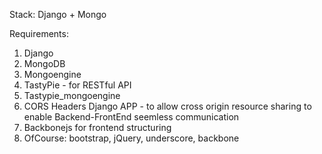 Stack: Django + Mongo

Requirements:

1) Django
2) MongoDB
3) Mongoengine
4) TastyPie - for RESTful API
5) Tastypie_mongoengine
6) CORS Headers Django APP - to allow cross origin resource sharing
   to enable Backend-FrontEnd seemless communication
7) Backbonejs for frontend structuring
8) OfCourse: bootstrap, jQuery, underscore, backbone
